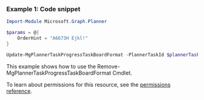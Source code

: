 ### Example 1: Code snippet

```powershellImport-Module Microsoft.Graph.Planner

$params = @{
	OrderHint = "A6673H Ejkl!"
}

Update-MgPlannerTaskProgressTaskBoardFormat -PlannerTaskId $plannerTaskId -BodyParameter $params
```
This example shows how to use the Remove-MgPlannerTaskProgressTaskBoardFormat Cmdlet.
To learn about permissions for this resource, see the [permissions reference](/graph/permissions-reference).

